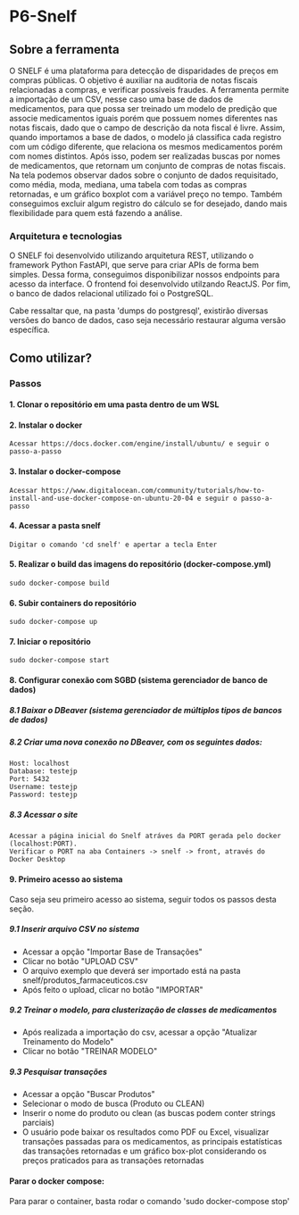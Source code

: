 # P6-Snelf

## Sobre a ferramenta

O SNELF é uma plataforma para detecção de disparidades de preços em compras públicas. O objetivo é auxiliar na auditoria de notas fiscais relacionadas a compras, e verificar possíveis fraudes. A ferramenta permite a importação de um CSV, nesse caso uma base de dados de medicamentos, para que possa ser treinado um modelo de predição que associe medicamentos iguais porém que possuem nomes diferentes nas notas fiscais, dado que o campo de descrição da nota fiscal é livre.
Assim, quando importamos a base de dados, o modelo já classifica cada registro com um código diferente, que relaciona os mesmos medicamentos porém com nomes distintos. Após isso, podem ser realizadas buscas por nomes de medicamentos, que retornam um conjunto de compras de notas fiscais. Na tela podemos observar dados sobre o conjunto de dados requisitado, como média, moda, mediana, uma tabela com todas as compras retornadas, e um gráfico boxplot com a variável preço no tempo. Também conseguimos excluir algum registro do cálculo se for desejado, dando mais flexibilidade para quem está fazendo a análise.

### Arquitetura e tecnologias
O SNELF foi desenvolvido utilizando arquitetura REST, utilizando o framework Python FastAPI, que serve para criar APIs de forma bem simples. Dessa forma, conseguimos disponibilizar nossos endpoints para acesso da interface. O frontend foi desenvolvido utilzando ReactJS. Por fim, o banco de dados relacional utilizado foi o PostgreSQL.

Cabe ressaltar que, na pasta 'dumps do postgresql', existirão diversas versões do banco de dados, caso seja necessário restaurar alguma versão específica.

## Como utilizar?

### Passos
#### 1. Clonar o repositório em uma pasta dentro de um WSL
#### 2. Instalar o docker
    Acessar https://docs.docker.com/engine/install/ubuntu/ e seguir o passo-a-passo
#### 3. Instalar o docker-compose
    Acessar https://www.digitalocean.com/community/tutorials/how-to-install-and-use-docker-compose-on-ubuntu-20-04 e seguir o passo-a-passo
#### 4. Acessar a pasta snelf
    Digitar o comando 'cd snelf' e apertar a tecla Enter
#### 5. Realizar o build das imagens do repositório (docker-compose.yml)
    sudo docker-compose build
#### 6. Subir containers do repositório
    sudo docker-compose up
#### 7. Iniciar o repositório
    sudo docker-compose start
#### 8. Configurar conexão com SGBD (sistema gerenciador de banco de dados)
##### 8.1 Baixar o DBeaver (sistema gerenciador de múltiplos tipos de bancos de dados)
##### 8.2 Criar uma nova conexão no DBeaver, com os seguintes dados:
    Host: localhost
    Database: testejp
    Port: 5432
    Username: testejp
    Password: testejp
##### 8.3 Acessar o site
    Acessar a página inicial do Snelf atráves da PORT gerada pelo docker (localhost:PORT).
    Verificar o PORT na aba Containers -> snelf -> front, através do Docker Desktop

#### 9. Primeiro acesso ao sistema
Caso seja seu primeiro acesso ao sistema, seguir todos os passos desta seção.
##### 9.1 Inserir arquivo CSV no sistema
- Acessar a opção "Importar Base de Transações"
- Clicar no botão "UPLOAD CSV"
- O arquivo exemplo que deverá ser importado está na pasta snelf/produtos_farmaceuticos.csv
- Após feito o upload, clicar no botão "IMPORTAR"

##### 9.2 Treinar o modelo, para clusterização de classes de medicamentos
- Após realizada a importação do csv, acessar a opção "Atualizar Treinamento do Modelo"
- Clicar no botão "TREINAR MODELO"

##### 9.3 Pesquisar transações
- Acessar a opção "Buscar Produtos"
- Selecionar o modo de busca (Produto ou CLEAN)
- Inserir o nome do produto ou clean (as buscas podem conter strings parciais)
- O usuário pode baixar os resultados como PDF ou Excel, visualizar transações passadas para os medicamentos, as principais estatísticas das transações retornadas e um gráfico box-plot considerando os preços praticados para as transações retornadas


#### Parar o docker compose:
Para parar o container, basta rodar o comando 'sudo docker-compose stop'
